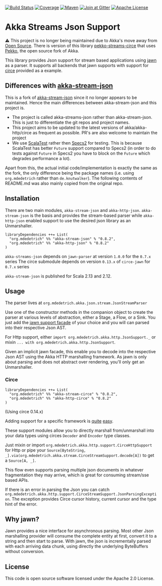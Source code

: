 [![Build Status][ci-img]][ci]
[![Coverage][coverage-img]][coverage]
[![Maven][maven-img]][maven]
[![Join at Gitter][gitter-img]][gitter]
[![Apache License][license-img]][license]

# Akka Streams Json Support

:warning: This project is no longer being maintained due to Akka's move away from [Open Source](https://www.lightbend.com/blog/why-we-are-changing-the-license-for-akka).
There is version of this library [pekko-streams-circe](https://github.com/mdedetrich/pekko-streams-circe) that uses [Pekko](https://pekko.apache.org/),
the open source fork of Akka.

This library provides Json support for stream based applications using [jawn](https://github.com/non/jawn)
as a parser. It supports all backends that jawn supports with support for [circe](https://github.com/travisbrown/circe) provided as a example.

## Differences with [akka-stream-json](https://github.com/knutwalker/akka-stream-json)

This is a fork of [akka-stream-json](https://github.com/knutwalker/akka-stream-json) since it no longer
appears to be maintained. Hence the main differences between akka-stream-json and this project is.

* The project is called akka-streams-json rather than akka-stream-json. This is
just to differentiate the git repos and project names.
* This project aims to be updated to the latest versions of akka/akka-http/circe
as frequent as possible. PR's are also welcome to maintain the project
* We use [ScalaTest](http://www.scalatest.org/) rather then [Specs2](https://etorreborre.github.io/specs2/) for testing.
This is because ScalaTest has better `Future` support compared to Specs2
(in order to do tests against `Future` in Specs2 you have to block on the `Future`
which degrades performance a lot).

Apart from this, the actual initial code/implementation is exactly the same as the fork, the only difference
being the package names (i.e. using `org.mdedetrich` rather than `de.knutwalker`). The following contents of
README.md was also mainly copied from the original repo.

## Installation

There are two main modules, `akka-stream-json` and `akka-http-json`.
`akka-stream-json` is the basis and provides the stream-based parser while
`akka-http-json` enabled support to use the desired json library as an Unmarshaller.


```
libraryDependencies ++= List(
  "org.mdedetrich" %% "akka-stream-json" % "0.8.2",
  "org.mdedetrich" %% "akka-http-json" % "0.8.2"
)
```

`akka-streams-json` depends on `jawn-parser` at version `1.0.0` for the `0.7.x` series
The circe submodule depends on version `0.13.x` of `circe-jawn` for `0.7.x` series

`akka-stream-json` is published for Scala 2.13 and 2.12.

## Usage

The parser lives at `org.mdedetrich.akka.json.stream.JsonStreamParser`

Use one of the constructor methods in the companion object to create the parser at
various levels of abstraction, either a Stage, a Flow, or a Sink.
You just add the [jawn support facade](https://github.com/non/jawn#supporting-external-asts-with-jawn)
of your choice and you will can parsed into their respective Json AST.


For Http support, either `import org.mdedetrich.akka.http.JsonSupport._`
or mixin `... with org.mdedetrich.akka.http.JsonSupport`.

Given an implicit jawn facade, this enable you to decode into the respective Json AST
using the Akka HTTP marshalling framework. As jawn is only about parsing and does not abstract
over rendering, you'll only get an Unmarshaller.


### Circe

```
libraryDependencies ++= List(
  "org.mdedetrich" %% "akka-stream-circe" % "0.8.2",
  "org.mdedetrich" %% "akka-http-circe" % "0.8.2"
)
```

(Using circe 0.14.x)

Adding support for a specific framework is
[quite](support/stream-circe/src/main/scala/org/mdedetrich/akka/stream/support/CirceStreamSupport.scala)
[easy](support/http-circe/src/main/scala/org/mdedetrich/akka/http/support/CirceHttpSupport.scala).

These support modules allow you to directly marshall from/unmarshall into your data types
using circes `Decoder` and `Encoder` type classes.

Just mixin or import `org.mdedetrich.akka.http.support.CirceHttpSupport` for Http
or pipe your `Source[ByteString, _].via(org.mdedetrich.akka.stream.CirceStreamSupport.decode[A])`
to get a `Source[A, _]`.

This flow even supports parsing multiple json documents in whatever
fragmentation they may arrive, which is great for consuming stream/sse based APIs.

If there is an error in parsing the Json you can catch `org.mdedetrich.akka.http.support.CirceStreamSupport.JsonParsingException`.
The exception provides Circe cursor history, current cursor and the type hint of the error.

## Why jawn?

Jawn provides a nice interface for asynchronous parsing.
Most other Json marshalling provider will consume the complete entity
at first, convert it to a string and then start to parse.
With jawn, the json is incrementally parsed with each arriving data chunk,
using directly the underlying ByteBuffers without conversion.

## License

This code is open source software licensed under the Apache 2.0 License.

[ci-img]: https://github.com/mdedetrich/akka-streams-json/actions/workflows/ci.yml/badge.svg?branch=main
[coverage-img]: https://coveralls.io/repos/github/mdedetrich/akka-streams-json/badge.svg?branch=main
[maven-img]: https://img.shields.io/maven-central/v/org.mdedetrich/akka-stream-json_2.12.svg?label=latest
[gitter-img]: https://img.shields.io/badge/gitter-Join_Chat-1dce73.svg
[license-img]: https://img.shields.io/badge/license-APACHE_2-green.svg

[ci]: https://github.com/mdedetrich//akka-streams-json/actions/workflows/ci.yml?query=branch%3Amain
[coverage]: https://coveralls.io/github/mdedetrich/akka-streams-json?branch=main
[maven]: http://search.maven.org/#search|ga|1|g%3A%22org.mdedetrich%22%20AND%20%28a%3Aakka-stream-*_2.11%20OR%20a%3Aakka-http-*_2.11%20OR%20a%3Aakka-stream-*_2.12%20OR%20a%3Aakka-http-*_2.12%29
[gitter]: https://gitter.im/mdedetrich/akka-streams-json?utm_source=badge&utm_medium=badge&utm_campaign=pr-badge&utm_content=badge
[license]: https://www.apache.org/licenses/LICENSE-2.0
